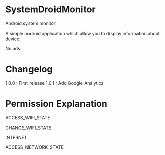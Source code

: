 # SystemDroidMonitor
Android system monitor

A simple android application which allow you to display information about device.

No ads.

# Changelog

1.0.0 : First release
1.0.1 : Add Google Analytics

# Permission Explanation

ACCESS_WIFI_STATE

CHANGE_WIFI_STATE

INTERNET

ACCESS_NETWORK_STATE

